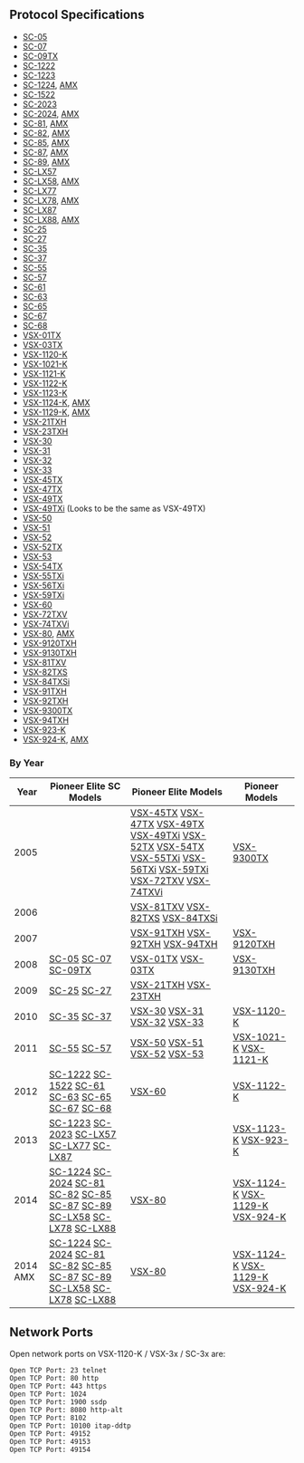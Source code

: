 ## Protocol Specifications

- [SC-05](SC-05_RS232C.pdf)
- [SC-07](SC-07_RS232C.pdf)
- [SC-09TX](SC-09TX_RS232C.pdf)
- [SC-1222](SC-1x22_SC-6x_VSX-1122-K_VSX-60_IP_RS232C.xls)
- [SC-1223](SC-LXx7_SC-xx23_VSX-xx23-K_IP_RS232.xls)
- [SC-1224](SC-xx24_SC-8x_SC-x8_SC-LXx8_VSX-80_VSX-xx24_VSX-1129_RS232C.xls), [AMX](SC-xx24_SC-8x_SC-x8_SC-LXx8_VSX-80_VSX-xx24_VSX-1129_RS232C_AMX.xls)
- [SC-1522](SC-1x22_SC-6x_VSX-1122-K_VSX-60_IP_RS232C.xls)
- [SC-2023](SC-LXx7_SC-xx23_VSX-xx23-K_IP_RS232.xls)
- [SC-2024](SC-xx24_SC-8x_SC-x8_SC-LXx8_VSX-80_VSX-xx24_VSX-1129_RS232C.xls), [AMX](SC-xx24_SC-8x_SC-x8_SC-LXx8_VSX-80_VSX-xx24_VSX-1129_RS232C_AMX.xls)
- [SC-81](SC-xx24_SC-8x_SC-x8_SC-LXx8_VSX-80_VSX-xx24_VSX-1129_RS232C.xls), [AMX](SC-xx24_SC-8x_SC-x8_SC-LXx8_VSX-80_VSX-xx24_VSX-1129_RS232C_AMX.xls)
- [SC-82](SC-xx24_SC-8x_SC-x8_SC-LXx8_VSX-80_VSX-xx24_VSX-1129_RS232C.xls), [AMX](SC-xx24_SC-8x_SC-x8_SC-LXx8_VSX-80_VSX-xx24_VSX-1129_RS232C_AMX.xls)
- [SC-85](SC-xx24_SC-8x_SC-x8_SC-LXx8_VSX-80_VSX-xx24_VSX-1129_RS232C.xls), [AMX](SC-xx24_SC-8x_SC-x8_SC-LXx8_VSX-80_VSX-xx24_VSX-1129_RS232C_AMX.xls)
- [SC-87](SC-xx24_SC-8x_SC-x8_SC-LXx8_VSX-80_VSX-xx24_VSX-1129_RS232C.xls), [AMX](SC-xx24_SC-8x_SC-x8_SC-LXx8_VSX-80_VSX-xx24_VSX-1129_RS232C_AMX.xls)
- [SC-89](SC-xx24_SC-8x_SC-x8_SC-LXx8_VSX-80_VSX-xx24_VSX-1129_RS232C.xls), [AMX](SC-xx24_SC-8x_SC-x8_SC-LXx8_VSX-80_VSX-xx24_VSX-1129_RS232C_AMX.xls)
- [SC-LX57](SC-LXx7_SC-xx23_VSX-xx23-K_IP_RS232.xls)
- [SC-LX58](SC-xx24_SC-8x_SC-x8_SC-LXx8_VSX-80_VSX-xx24_VSX-1129_RS232C.xls), [AMX](SC-xx24_SC-8x_SC-x8_SC-LXx8_VSX-80_VSX-xx24_VSX-1129_RS232C_AMX.xls)
- [SC-LX77](SC-LXx7_SC-xx23_VSX-xx23-K_IP_RS232.xls)
- [SC-LX78](SC-xx24_SC-8x_SC-x8_SC-LXx8_VSX-80_VSX-xx24_VSX-1129_RS232C.xls), [AMX](SC-xx24_SC-8x_SC-x8_SC-LXx8_VSX-80_VSX-xx24_VSX-1129_RS232C_AMX.xls)
- [SC-LX87](SC-LXx7_SC-xx23_VSX-xx23-K_IP_RS232.xls)
- [SC-LX88](SC-xx24_SC-8x_SC-x8_SC-LXx8_VSX-80_VSX-xx24_VSX-1129_RS232C.xls), [AMX](SC-xx24_SC-8x_SC-x8_SC-LXx8_VSX-80_VSX-xx24_VSX-1129_RS232C_AMX.xls)
- [SC-25](SC-2x_VSX-2xTXH_RS232C.pdf)
- [SC-27](SC-2x_VSX-2xTXH_RS232C.pdf)
- [SC-35](SC-3x_VSX-1120-K_VSX_3x_IP_RS232C.pdf)
- [SC-37](SC-3x_VSX-1120-K_VSX_3x_IP_RS232C.pdf)
- [SC-55](SC-5x_VSX-1x21-K_VSX-5x_IP_RS232C.xls)
- [SC-57](SC-5x_VSX-1x21-K_VSX-5x_IP_RS232C.xls)
- [SC-61](SC-1x22_SC-6x_VSX-1122-K_VSX-60_IP_RS232C.xls)
- [SC-63](SC-1x22_SC-6x_VSX-1122-K_VSX-60_IP_RS232C.xls)
- [SC-65](SC-1x22_SC-6x_VSX-1122-K_VSX-60_IP_RS232C.xls)
- [SC-67](SC-1x22_SC-6x_VSX-1122-K_VSX-60_IP_RS232C.xls)
- [SC-68](SC-1x22_SC-6x_VSX-1122-K_VSX-60_IP_RS232C.xls)
- [VSX-01TX](VSX-01TX_RS232C.pdf)
- [VSX-03TX](VSX-03TX_RS232C.pdf)
- [VSX-1120-K](SC-3x_VSX-1120-K_VSX_3x_IP_RS232C.pdf)
- [VSX-1021-K](SC-5x_VSX-1x21-K_VSX-5x_IP_RS232C.xls)
- [VSX-1121-K](SC-5x_VSX-1x21-K_VSX-5x_IP_RS232C.xls)
- [VSX-1122-K](SC-1x22_SC-6x_VSX-1122-K_VSX-60_IP_RS232C.xls)
- [VSX-1123-K](SC-LXx7_SC-xx23_VSX-xx23-K_IP_RS232.xls)
- [VSX-1124-K](SC-xx24_SC-8x_SC-x8_SC-LXx8_VSX-80_VSX-xx24_VSX-1129_RS232C.xls), [AMX](SC-xx24_SC-8x_SC-x8_SC-LXx8_VSX-80_VSX-xx24_VSX-1129_RS232C_AMX.xls)
- [VSX-1129-K](SC-xx24_SC-8x_SC-x8_SC-LXx8_VSX-80_VSX-xx24_VSX-1129_RS232C.xls), [AMX](SC-xx24_SC-8x_SC-x8_SC-LXx8_VSX-80_VSX-xx24_VSX-1129_RS232C_AMX.xls)
- [VSX-21TXH](SC-2x_VSX-2xTXH_RS232C.pdf)
- [VSX-23TXH](SC-2x_VSX-2xTXH_RS232C.pdf)
- [VSX-30](SC-3x_VSX-1120-K_VSX_3x_IP_RS232C.pdf)
- [VSX-31](SC-3x_VSX-1120-K_VSX_3x_IP_RS232C.pdf)
- [VSX-32](SC-3x_VSX-1120-K_VSX_3x_IP_RS232C.pdf)
- [VSX-33](SC-3x_VSX-1120-K_VSX_3x_IP_RS232C.pdf)
- [VSX-45TX](VSX-45TX_RS232C.pdf)
- [VSX-47TX](VSX-47TX_RS232C.pdf)
- [VSX-49TX](VSX-49TX_RS232C.pdf)
- [VSX-49TXi](VSX-49TXi_RS232C.pdf) (Looks to be the same as VSX-49TX)
- [VSX-50](SC-5x_VSX-1x21-K_VSX-5x_IP_RS232C.xls)
- [VSX-51](SC-5x_VSX-1x21-K_VSX-5x_IP_RS232C.xls)
- [VSX-52](SC-5x_VSX-1x21-K_VSX-5x_IP_RS232C.xls)
- [VSX-52TX](VSX-52TX_RS232C.pdf)
- [VSX-53](SC-5x_VSX-1x21-K_VSX-5x_IP_RS232C.xls)
- [VSX-54TX](VSX-54TX_RS232C.pdf)
- [VSX-55TXi](VSX-55TXi_RS232C.pdf)
- [VSX-56TXi](VSX-56TXi_RS232C.pdf)
- [VSX-59TXi](VSX-59TXi_RS232C.pdf)
- [VSX-60](SC-1x22_SC-6x_VSX-1122-K_VSX-60_IP_RS232C.xls)
- [VSX-72TXV](VSX-72TXV_RS232C.pdf)
- [VSX-74TXVi](VSX-74TXVi_RS232C.pdf)
- [VSX-80](SC-xx24_SC-8x_SC-x8_SC-LXx8_VSX-80_VSX-xx24_VSX-1129_RS232C.xls), [AMX](SC-xx24_SC-8x_SC-x8_SC-LXx8_VSX-80_VSX-xx24_VSX-1129_RS232C_AMX.xls)
- [VSX-9120TXH](VSX-9120TXH_RS232C.pdf)
- [VSX-9130TXH](VSX-9130TXH_RS232C.pdf)
- [VSX-81TXV](VSX-81TXV_RS232C.pdf)
- [VSX-82TXS](VSX-81TXS_RS232C.pdf)
- [VSX-84TXSi](VSX-81TXSi_RS232C.pdf)
- [VSX-91TXH](VSX-91TXH_RS232C.pdf)
- [VSX-92TXH](VSX-92TXH_RS232C.pdf)
- [VSX-9300TX](VSX-9300TX_RS232C.pdf)
- [VSX-94TXH](VSX-94TXH_RS232C.pdf)
- [VSX-923-K](SC-LXx7_SC-xx23_VSX-xx23-K_IP_RS232.xls)
- [VSX-924-K](SC-xx24_SC-8x_SC-x8_SC-LXx8_VSX-80_VSX-xx24_VSX-1129_RS232C.xls), [AMX](SC-xx24_SC-8x_SC-x8_SC-LXx8_VSX-80_VSX-xx24_VSX-1129_RS232C_AMX.xls)

### By Year

| Year | Pioneer Elite SC Models | Pioneer Elite Models | Pioneer Models |
| ---- | ----------------------- | -------------------- | -------------- |
| 2005 | | [VSX-45TX](VSX-45TX_RS232C.pdf) [VSX-47TX](VSX-47TX_RS232C.pdf) [VSX-49TX](VSX-49TX_RS232C.pdf) [VSX-49TXi](VSX-49TXi_RS232C.pdf) [VSX-52TX](VSX-52TX_RS232C.pdf) [VSX-54TX](VSX-54TX_RS232C.pdf) [VSX-55TXi](VSX-55TXi_RS232C.pdf) [VSX-56TXi](VSX-56TXi_RS232C.pdf) [VSX-59TXi](VSX-59TXi_RS232C.pdf) [VSX-72TXV](VSX-72TXV_RS232C.pdf) [VSX-74TXVi](VSX-74TXVi_RS232C.pdf) | [VSX-9300TX](VSX-9300TX_RS232C.pdf) |
| 2006 | | [VSX-81TXV](VSX-81TXV_RS232C.pdf) [VSX-82TXS](VSX-81TXS_RS232C.pdf) [VSX-84TXSi](VSX-81TXSi_RS232C.pdf) | |
| 2007 | | [VSX-91TXH](VSX-91TXH_RS232C.pdf) [VSX-92TXH](VSX-92TXH_RS232C.pdf) [VSX-94TXH](VSX-94TXH_RS232C.pdf) | [VSX-9120TXH](VSX-9120TXH_RS232C.pdf) |
| 2008 | [SC-05](SC-05_RS232C.pdf) [SC-07](SC-07_RS232C.pdf) [SC-09TX](SC-09TX_RS232C.pdf) | [VSX-01TX](VSX-01TX_RS232C.pdf) [VSX-03TX](VSX-03TX_RS232C.pdf) | [VSX-9130TXH](VSX-9130TXH_RS232C.pdf) |
| 2009 | [SC-25](SC-2x_VSX-2xTXH_RS232C.pdf) [SC-27](SC-2x_VSX-2xTXH_RS232C.pdf) | [VSX-21TXH](SC-2x_VSX-2xTXH_RS232C.pdf) [VSX-23TXH](SC-2x_VSX-2xTXH_RS232C.pdf) | |
| 2010 | [SC-35](SC-3x_VSX-1120-K_VSX_3x_IP_RS232C.pdf) [SC-37](SC-3x_VSX-1120-K_VSX_3x_IP_RS232C.pdf) | [VSX-30](SC-3x_VSX-1120-K_VSX_3x_IP_RS232C.pdf) [VSX-31](SC-3x_VSX-1120-K_VSX_3x_IP_RS232C.pdf) [VSX-32](SC-3x_VSX-1120-K_VSX_3x_IP_RS232C.pdf) [VSX-33](SC-3x_VSX-1120-K_VSX_3x_IP_RS232C.pdf) | [VSX-1120-K](SC-3x_VSX-1120-K_VSX_3x_IP_RS232C.pdf) |
| 2011 | [SC-55](SC-5x_VSX-1x21-K_VSX-5x_IP_RS232C.xls) [SC-57](SC-5x_VSX-1x21-K_VSX-5x_IP_RS232C.xls) | [VSX-50](SC-5x_VSX-1x21-K_VSX-5x_IP_RS232C.xls) [VSX-51](SC-5x_VSX-1x21-K_VSX-5x_IP_RS232C.xls) [VSX-52](SC-5x_VSX-1x21-K_VSX-5x_IP_RS232C.xls) [VSX-53](SC-5x_VSX-1x21-K_VSX-5x_IP_RS232C.xls) | [VSX-1021-K](SC-5x_VSX-1x21-K_VSX-5x_IP_RS232C.xls) [VSX-1121-K](SC-5x_VSX-1x21-K_VSX-5x_IP_RS232C.xls) |
| 2012 | [SC-1222](SC-1x22_SC-6x_VSX-1122-K_VSX-60_IP_RS232C.xls) [SC-1522](SC-1x22_SC-6x_VSX-1122-K_VSX-60_IP_RS232C.xls) [SC-61](SC-1x22_SC-6x_VSX-1122-K_VSX-60_IP_RS232C.xls) [SC-63](SC-1x22_SC-6x_VSX-1122-K_VSX-60_IP_RS232C.xls) [SC-65](SC-1x22_SC-6x_VSX-1122-K_VSX-60_IP_RS232C.xls) [SC-67](SC-1x22_SC-6x_VSX-1122-K_VSX-60_IP_RS232C.xls) [SC-68](SC-1x22_SC-6x_VSX-1122-K_VSX-60_IP_RS232C.xls) | [VSX-60](SC-1x22_SC-6x_VSX-1122-K_VSX-60_IP_RS232C.xls) | [VSX-1122-K](SC-1x22_SC-6x_VSX-1122-K_VSX-60_IP_RS232C.xls) |
| 2013 | [SC-1223](SC-LXx7_SC-xx23_VSX-xx23-K_IP_RS232.xls) [SC-2023](SC-LXx7_SC-xx23_VSX-xx23-K_IP_RS232.xls) [SC-LX57](SC-LXx7_SC-xx23_VSX-xx23-K_IP_RS232.xls) [SC-LX77](SC-LXx7_SC-xx23_VSX-xx23-K_IP_RS232.xls) [SC-LX87](SC-LXx7_SC-xx23_VSX-xx23-K_IP_RS232.xls) | | [VSX-1123-K](SC-LXx7_SC-xx23_VSX-xx23-K_IP_RS232.xls) [VSX-923-K](SC-LXx7_SC-xx23_VSX-xx23-K_IP_RS232.xls) |
| 2014 | [SC-1224](SC-xx24_SC-8x_SC-x8_SC-LXx8_VSX-80_VSX-xx24_VSX-1129_RS232C.xls) [SC-2024](SC-xx24_SC-8x_SC-x8_SC-LXx8_VSX-80_VSX-xx24_VSX-1129_RS232C.xls) [SC-81](SC-xx24_SC-8x_SC-x8_SC-LXx8_VSX-80_VSX-xx24_VSX-1129_RS232C.xls) [SC-82](SC-xx24_SC-8x_SC-x8_SC-LXx8_VSX-80_VSX-xx24_VSX-1129_RS232C.xls) [SC-85](SC-xx24_SC-8x_SC-x8_SC-LXx8_VSX-80_VSX-xx24_VSX-1129_RS232C.xls) [SC-87](SC-xx24_SC-8x_SC-x8_SC-LXx8_VSX-80_VSX-xx24_VSX-1129_RS232C.xls) [SC-89](SC-xx24_SC-8x_SC-x8_SC-LXx8_VSX-80_VSX-xx24_VSX-1129_RS232C.xls) [SC-LX58](SC-xx24_SC-8x_SC-x8_SC-LXx8_VSX-80_VSX-xx24_VSX-1129_RS232C.xls) [SC-LX78](SC-xx24_SC-8x_SC-x8_SC-LXx8_VSX-80_VSX-xx24_VSX-1129_RS232C.xls) [SC-LX88](SC-xx24_SC-8x_SC-x8_SC-LXx8_VSX-80_VSX-xx24_VSX-1129_RS232C.xls) | [VSX-80](SC-xx24_SC-8x_SC-x8_SC-LXx8_VSX-80_VSX-xx24_VSX-1129_RS232C.xls) | [VSX-1124-K](SC-xx24_SC-8x_SC-x8_SC-LXx8_VSX-80_VSX-xx24_VSX-1129_RS232C.xls) [VSX-1129-K](SC-xx24_SC-8x_SC-x8_SC-LXx8_VSX-80_VSX-xx24_VSX-1129_RS232C.xls) [VSX-924-K](SC-xx24_SC-8x_SC-x8_SC-LXx8_VSX-80_VSX-xx24_VSX-1129_RS232C.xls) |
| 2014 AMX | [SC-1224](SC-xx24_SC-8x_SC-x8_SC-LXx8_VSX-80_VSX-xx24_VSX-1129_RS232C_AMX.xls) [SC-2024](SC-xx24_SC-8x_SC-x8_SC-LXx8_VSX-80_VSX-xx24_VSX-1129_RS232C_AMX.xls) [SC-81](SC-xx24_SC-8x_SC-x8_SC-LXx8_VSX-80_VSX-xx24_VSX-1129_RS232C_AMX.xls) [SC-82](SC-xx24_SC-8x_SC-x8_SC-LXx8_VSX-80_VSX-xx24_VSX-1129_RS232C_AMX.xls) [SC-85](SC-xx24_SC-8x_SC-x8_SC-LXx8_VSX-80_VSX-xx24_VSX-1129_RS232C_AMX.xls) [SC-87](SC-xx24_SC-8x_SC-x8_SC-LXx8_VSX-80_VSX-xx24_VSX-1129_RS232C_AMX.xls) [SC-89](SC-xx24_SC-8x_SC-x8_SC-LXx8_VSX-80_VSX-xx24_VSX-1129_RS232C_AMX.xls) [SC-LX58](SC-xx24_SC-8x_SC-x8_SC-LXx8_VSX-80_VSX-xx24_VSX-1129_RS232C_AMX.xls) [SC-LX78](SC-xx24_SC-8x_SC-x8_SC-LXx8_VSX-80_VSX-xx24_VSX-1129_RS232C_AMX.xls) [SC-LX88](SC-xx24_SC-8x_SC-x8_SC-LXx8_VSX-80_VSX-xx24_VSX-1129_RS232C_AMX.xls) | [VSX-80](SC-xx24_SC-8x_SC-x8_SC-LXx8_VSX-80_VSX-xx24_VSX-1129_RS232C_AMX.xls) | [VSX-1124-K](SC-xx24_SC-8x_SC-x8_SC-LXx8_VSX-80_VSX-xx24_VSX-1129_RS232C_AMX.xls) [VSX-1129-K](SC-xx24_SC-8x_SC-x8_SC-LXx8_VSX-80_VSX-xx24_VSX-1129_RS232C_AMX.xls) [VSX-924-K](SC-xx24_SC-8x_SC-x8_SC-LXx8_VSX-80_VSX-xx24_VSX-1129_RS232C_AMX.xls) |

## Network Ports

Open network ports on VSX-1120-K / VSX-3x / SC-3x are:

    Open TCP Port: 23 telnet
    Open TCP Port: 80 http
    Open TCP Port: 443 https
    Open TCP Port: 1024
    Open TCP Port: 1900 ssdp
    Open TCP Port: 8080 http-alt
    Open TCP Port: 8102
    Open TCP Port: 10100 itap-ddtp
    Open TCP Port: 49152
    Open TCP Port: 49153
    Open TCP Port: 49154
